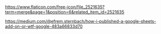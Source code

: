 https://www.flaticon.com/free-icon/file_2521635?term=merge&page=1&position=6&related_item_id=2521635

https://medium.com/@efrem.sternbach/how-i-published-a-google-sheets-add-on-or-wtf-google-483a66833d70
